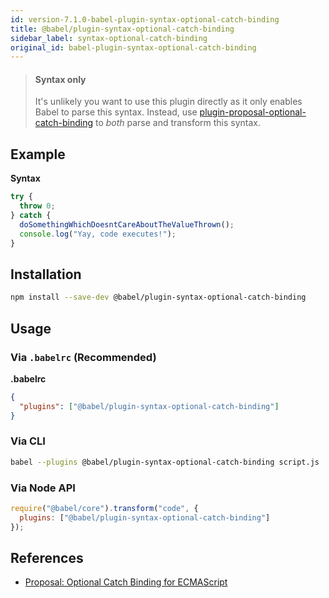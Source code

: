 ```yaml
---
id: version-7.1.0-babel-plugin-syntax-optional-catch-binding
title: @babel/plugin-syntax-optional-catch-binding
sidebar_label: syntax-optional-catch-binding
original_id: babel-plugin-syntax-optional-catch-binding
---
```


> #### Syntax only
>
> It's unlikely you want to use this plugin directly as it only enables Babel to parse this syntax. Instead, use [plugin-proposal-optional-catch-binding](plugin-proposal-optional-catch-binding.md) to _both_ parse and transform this syntax.

## Example

**Syntax**

```javascript
try {
  throw 0;
} catch {
  doSomethingWhichDoesntCareAboutTheValueThrown();
  console.log("Yay, code executes!");
}
```

## Installation

```sh
npm install --save-dev @babel/plugin-syntax-optional-catch-binding
```

## Usage

### Via `.babelrc` (Recommended)

**.babelrc**

```json
{
  "plugins": ["@babel/plugin-syntax-optional-catch-binding"]
}
```

### Via CLI

```sh
babel --plugins @babel/plugin-syntax-optional-catch-binding script.js
```

### Via Node API

```javascript
require("@babel/core").transform("code", {
  plugins: ["@babel/plugin-syntax-optional-catch-binding"]
});
```

## References

* [Proposal: Optional Catch Binding for ECMAScript](https://github.com/babel/proposals/issues/7)

